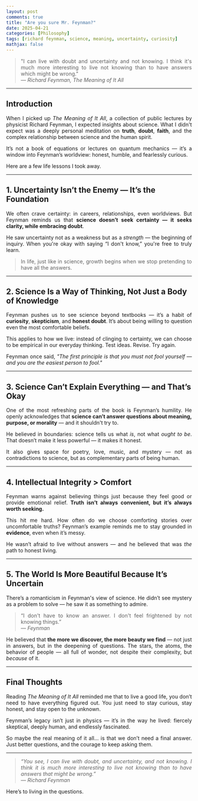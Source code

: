 ```yaml
---
layout: post
comments: true
title: "Are you sure Mr. Feynman?"
date: 2025-04-21
categories: [Philosophy]
tags: [richard feynman, science, meaning, uncertainty, curiosity]
mathjax: false
---
```


<style>
p {
  text-align: justify;
}
.post pre, .post code {
    border: none;
    background-color: #eee;
}

</style>

> "I can live with doubt and uncertainty and not knowing. I think it's much more interesting to live not knowing than to have answers which might be wrong."  
> — *Richard Feynman, The Meaning of It All*

---

## Introduction

When I picked up *The Meaning of It All*, a collection of public lectures by physicist Richard Feynman, I expected insights about science. What I didn't expect was a deeply personal meditation on **truth**, **doubt**, **faith**, and the complex relationship between science and the human spirit.

It’s not a book of equations or lectures on quantum mechanics — it’s a window into Feynman’s worldview: honest, humble, and fearlessly curious.

Here are a few life lessons I took away.

---

## 1. **Uncertainty Isn’t the Enemy — It’s the Foundation**

We often crave certainty: in careers, relationships, even worldviews. But Feynman reminds us that **science doesn’t seek certainty — it seeks clarity, while embracing doubt**.

He saw uncertainty not as a weakness but as a *strength* — the beginning of inquiry. When you're okay with saying “I don't know,” you're free to truly learn.

> In life, just like in science, growth begins when we stop pretending to have all the answers.

---

## 2. **Science Is a Way of Thinking, Not Just a Body of Knowledge**

Feynman pushes us to see science beyond textbooks — it’s a habit of **curiosity**, **skepticism**, and **honest doubt**. It’s about being willing to question even the most comfortable beliefs.

This applies to how we live: instead of clinging to certainty, we can choose to be empirical in our everyday thinking. Test ideas. Revise. Try again.

Feynman once said, *"The first principle is that you must not fool yourself — and you are the easiest person to fool."*

---

## 3. **Science Can’t Explain Everything — and That’s Okay**

One of the most refreshing parts of the book is Feynman’s humility. He openly acknowledges that **science can’t answer questions about meaning, purpose, or morality** — and it shouldn't try to.

He believed in boundaries: science tells us what *is*, not what *ought to be*. That doesn’t make it less powerful — it makes it honest.

It also gives space for poetry, love, music, and mystery — not as contradictions to science, but as complementary parts of being human.

---

## 4. **Intellectual Integrity > Comfort**

Feynman warns against believing things just because they feel good or provide emotional relief. **Truth isn’t always convenient, but it’s always worth seeking.**

This hit me hard. How often do we choose comforting stories over uncomfortable truths? Feynman’s example reminds me to stay grounded in **evidence**, even when it’s messy.

He wasn’t afraid to live without answers — and he believed that was *the* path to honest living.

---

## 5. **The World Is More Beautiful Because It’s Uncertain**

There’s a romanticism in Feynman's view of science. He didn’t see mystery as a problem to solve — he saw it as something to admire.

> “I don't have to know an answer. I don't feel frightened by not knowing things.”  
> — *Feynman*

He believed that **the more we discover, the more beauty we find** — not just in answers, but in the deepening of questions. The stars, the atoms, the behavior of people — all full of wonder, not despite their complexity, but *because* of it.

---

## Final Thoughts

Reading *The Meaning of It All* reminded me that to live a good life, you don’t need to have everything figured out. You just need to stay curious, stay honest, and stay open to the unknown.

Feynman’s legacy isn’t just in physics — it’s in the way he lived: fiercely skeptical, deeply human, and endlessly fascinated.

So maybe the real meaning of it all… is that we don’t need a final answer. Just better questions, and the courage to keep asking them.

---

> _“You see, I can live with doubt, and uncertainty, and not knowing. I think it is much more interesting to live not knowing than to have answers that might be wrong.”_  
> — *Richard Feynman*

Here’s to living in the questions.

